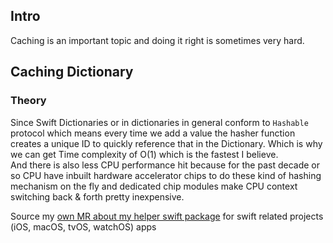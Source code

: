 

## Intro

Caching is an important topic and doing it right is sometimes very hard.


## Caching Dictionary

### Theory

Since Swift Dictionaries or in dictionaries in general conform to `Hashable` protocol which means every time we add a value the hasher function creates a unique ID to quickly reference that in the Dictionary. Which is why we can get Time complexity of O(1) which is the fastest I believe.  
And there is also less CPU performance hit because for the past decade or so CPU have inbuilt hardware accelerator chips to do these kind of hashing mechanism on the fly and dedicated chip modules make CPU context switching back & forth pretty inexpensive.

Source my [own MR about my helper swift package](https://github.com/SensehacK/swift-sense/pull/3) for swift related projects (iOS, macOS, tvOS, watchOS) apps
